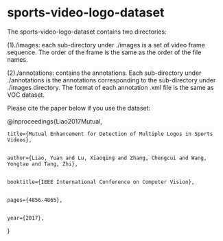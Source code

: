 # sports-video-logo-dataset



The sports-video-logo-dataset contains two directories:

(1)./images: each sub-directory under ./images is a set of video frame sequence. The order of the frame is the same as the order of the file names.

(2)./annotations: contains the annotations. Each sub-directory under ./annotations is the annotations corresponding to the sub-directory under ./images directory. The format of each annotation .xml file is the same as VOC dataset.




Please cite the paper below if you use the dataset:


@inproceedings{Liao2017Mutual,

  
    title={Mutual Enhancement for Detection of Multiple Logos in Sports Videos},

  
    author={Liao, Yuan and Lu, Xiaoqing and Zhang, Chengcui and Wang, Yongtao and Tang, Zhi},

  
    booktitle={IEEE International Conference on Computer Vision},

  
    pages={4856-4865},

  
    year={2017},
  

}